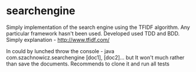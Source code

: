 # searchengine
Simply implementation of the search engine using the TFIDF algorithm. Any particular framework hasn't been used. Developed used TDD and BDD. 
 Simply explanation - http://www.tfidf.com/
 
 In could by lunched throw the console - java com.szachnowicz.searchengine [doc1], [doc2]... 
 but It won't much rather than save the documents.
 Recommends to clone it and run all tests
